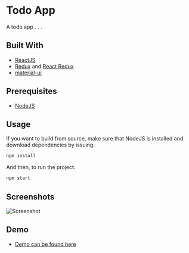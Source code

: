 # Todo App

A todo app . . .

## Built With

- [ReactJS](https://reactjs.org)
- [Redux](https://redux.js.org/) and [React Redux](https://react-redux.js.org/)
- [material-ui](https://material-ui.com/)

## Prerequisites

- [NodeJS](https://nodejs.org)

## Usage

If you want to build from source, make sure that NodeJS is installed and download dependencies by issuing:

```bash
npm install
```

And then, to run the project:

```bash
npm start
```

## Screenshots

![Screenshot](https://user-images.githubusercontent.com/24601662/109756755-7f9a1200-7bb6-11eb-9f66-177307887582.png)

## Demo

- [Demo can be found here](https://universallyry.github.io/reacttodo/)
